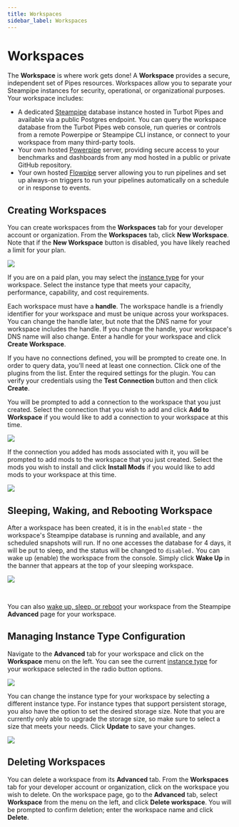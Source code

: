 ```yaml
---
title: Workspaces
sidebar_label: Workspaces
---
```


# Workspaces

The **Workspace** is where work gets done!  A **Workspace** provides a secure, independent set of Pipes resources.  Workspaces allow you to separate your Steampipe instances for
security, operational, or organizational purposes.  Your workspace includes:
- A dedicated [Steampipe](/pipes/docs/using/steampipe/) database instance hosted in Turbot Pipes and available via a public Postgres endpoint. You can query the workspace database from the Turbot Pipes
web console, run queries or controls from a remote Powerpipe or Steampipe CLI instance, or
connect to your workspace from many third-party tools.
- Your own hosted [Powerpipe](/pipes/docs/using/powerpipe/) server, providing secure access to your benchmarks and dashboards from any mod hosted in a public or private GitHub repository.
- Your own hosted [Flowpipe](/pipes/docs/using/flowpipe/) server allowing you to run pipelines and set up always-on triggers to run your pipelines automatically on a schedule or in response to events.


## Creating Workspaces

You can create workspaces from the **Workspaces** tab for your developer account or
organization. From the **Workspaces** tab, click **New Workspace**. Note that if
the **New Workspace** button is disabled, you have likely reached a limit for
your plan.

<img src="/images/docs/pipes/pipes_workspace_create_2.png"/>
<br />

If you are on a paid plan, you may select the [instance type](/pipes/docs/reference/instance-types) for your workspace.  Select the instance type that meets your capacity, performance, capability, and cost requirements.

Each workspace must have a **handle**. The workspace handle is a friendly
identifier for your workspace and must be unique across your workspaces. You
can change the handle later, but note that the DNS name for your workspace
includes the handle. If you change the handle, your workspace's DNS name will
also change. Enter a handle for your workspace and click **Create Workspace**.

If you have no connections defined, you will be prompted to create one. In order
to query data, you'll need at least one connection. Click one of the plugins
from the list. Enter the required settings for the plugin. You can verify your
credentials using the **Test Connection** button and then click **Create**.

You will be prompted to add a connection to the workspace that you just created.
Select the connection that you wish to add and click **Add to Workspace** if you would like to add a connection to your
workspace at this time.

<img src="/images/docs/pipes/pipes_workspace_add_connection.png"/>
<br />

If the connection you added has mods associated with it, you will be prompted to add mods to the workspace that you just created.
Select the mods you wish to install and click **Install Mods** if you would like to add mods to your
workspace at this time.

<img src="/images/docs/pipes/pipes_workspace_install_mods.png"/>
<br />



## Sleeping, Waking, and Rebooting Workspace

After a workspace has been created, it is in the `enabled` state - the workspace's Steampipe database is running and available, and any scheduled snapshots will run.  If no one accesses the database for 4 days, it will be put to sleep, and the status will be changed to `disabled.`  You can wake up (enable) the workspace from the console.  Simply click **Wake Up** in the banner that appears at the top of your sleeping workspace.

![](/images/docs/pipes/pipes_workspace_sleeping_banner.png)

<br />

You can also [wake up, sleep, or reboot](/pipes/docs/using/steampipe#sleeping-waking-and-rebooting-workspace) your workspace from the Steampipe **Advanced** page for your workspace.  

## Managing Instance Type Configuration

Navigate to the **Advanced** tab for your workspace and click on the **Workspace** menu on the left. You can see the current [instance type](/pipes/docs/reference/instance-types) for your workspace selected in the radio button options.

<img src="/images/docs/pipes/pipes_workspace_advanced_instance_type.png"/>
<br />

You can change the instance type for your workspace by selecting a different instance type. For instance types that support persistent storage, you also have the option to set the desired storage size. Note that you are currently only able to upgrade the storage size, so make sure to select a size that meets your needs. Click **Update** to save your changes.

<img src="/images/docs/pipes/pipes_workspace_advanced_instance_type_switch.png"/>
<br />


## Deleting Workspaces

You can delete a workspace from its **Advanced** tab. From the **Workspaces** tab for your developer account or organization, click on the workspace you wish to
delete. On the workspace page, go to the **Advanced** tab, select **Workspace** from the menu on the left, and click **Delete workspace**. You will be prompted to confirm deletion; enter the workspace name and click **Delete**.
